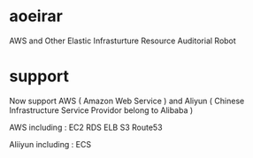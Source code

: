 # aoeirar
AWS and Other Elastic Infrasturture Resource Auditorial Robot

# support
Now support AWS ( Amazon Web Service ) and Aliyun ( Chinese Infrastructure Service Providor belong to Alibaba )

AWS including : EC2 RDS ELB S3 Route53

Aliiyun including : ECS
